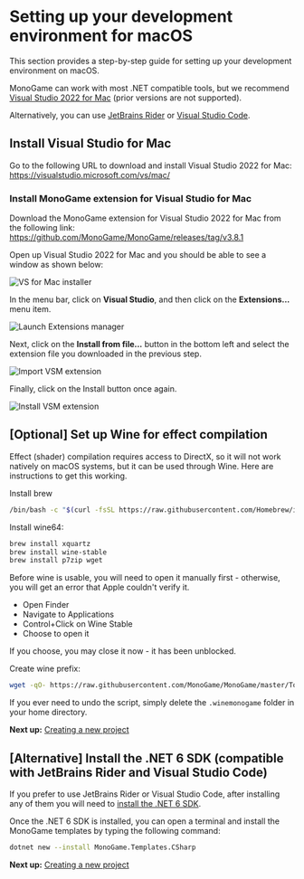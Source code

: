 # Setting up your development environment for macOS

This section provides a step-by-step guide for setting up your development environment on macOS.

MonoGame can work with most .NET compatible tools, but we recommend [Visual Studio 2022 for Mac](https://visualstudio.microsoft.com/vs/mac/) (prior versions are not supported).

Alternatively, you can use [JetBrains Rider](https://www.jetbrains.com/rider/) or [Visual Studio Code](https://code.visualstudio.com/).

## Install Visual Studio for Mac

Go to the following URL to download and install Visual Studio 2022 for Mac: https://visualstudio.microsoft.com/vs/mac/

### Install MonoGame extension for Visual Studio for Mac

Download the MonoGame extension for Visual Studio 2022 for Mac from the following link: https://github.com/MonoGame/MonoGame/releases/tag/v3.8.1

Open up Visual Studio 2022 for Mac and you should be able to see a window as shown below:

![VS for Mac installer](~/images/getting_started/vsmac-mg-install-1.png)

In the menu bar, click on **Visual Studio**, and then click on the **Extensions...** menu item.

![Launch Extensions manager](~/images/getting_started/vsmac-mg-install-2.png)

Next, click on the **Install from file...** button in the bottom left and select the extension file you downloaded in the previous step.

![Import VSM extension](~/images/getting_started/vsmac-mg-install-3.png)

Finally, click on the Install button once again.

![Install VSM extension](~/images/getting_started/vsmac-mg-install-4.png)

## [Optional] Set up Wine for effect compilation

Effect (shader) compilation requires access to DirectX, so it will not work natively on macOS systems, but it can be used through Wine. Here are instructions to get this working.

Install brew

```sh
/bin/bash -c "$(curl -fsSL https://raw.githubusercontent.com/Homebrew/install/master/install.sh)"
```

Install wine64:

```sh
brew install xquartz
brew install wine-stable
brew install p7zip wget
```

Before wine is usable, you will need to open it manually first - otherwise, you will get an error that Apple couldn't verify it.

 - Open Finder
 - Navigate to Applications
 - Control+Click on Wine Stable
 - Choose to open it

If you choose, you may close it now - it has been unblocked.

Create wine prefix:

```sh
wget -qO- https://raw.githubusercontent.com/MonoGame/MonoGame/master/Tools/MonoGame.Effect.Compiler/mgfxc_wine_setup.sh | bash
```

If you ever need to undo the script, simply delete the `.winemonogame` folder in your home directory.

**Next up:** [Creating a new project](2_creating_a_new_project_vsm.md)

## [Alternative] Install the .NET 6 SDK (compatible with JetBrains Rider and Visual Studio Code)

If you prefer to use JetBrains Rider or Visual Studio Code, after installing any of them you will need to [install the .NET 6 SDK](https://dotnet.microsoft.com/en-us/download/dotnet/6.0).

Once the .NET 6 SDK is installed, you can open a terminal and install the MonoGame templates by typing the following command:

```sh
dotnet new --install MonoGame.Templates.CSharp
```

**Next up:** [Creating a new project](2_creating_a_new_project_vsm.md)

